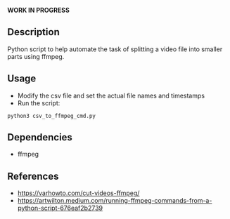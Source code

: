 **WORK IN PROGRESS**  

## Description

Python script to help automate the task of splitting a video file into smaller parts using ffmpeg.

## Usage

- Modify the csv file and set the actual file names and timestamps
- Run the script:  
```
python3 csv_to_ffmpeg_cmd.py  
```

## Dependencies
- ffmpeg


## References
- https://varhowto.com/cut-videos-ffmpeg/
- https://artwilton.medium.com/running-ffmpeg-commands-from-a-python-script-676eaf2b2739